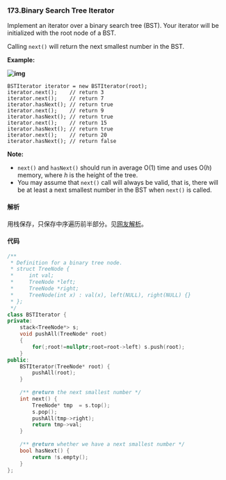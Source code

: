 ### 173.Binary Search Tree Iterator

Implement an iterator over a binary search tree (BST). Your iterator will be initialized with the root node of a BST.

Calling `next()` will return the next smallest number in the BST.

 


**Example:**

**![img](https://assets.leetcode.com/uploads/2018/12/25/bst-tree.png)**

```
BSTIterator iterator = new BSTIterator(root);
iterator.next();    // return 3
iterator.next();    // return 7
iterator.hasNext(); // return true
iterator.next();    // return 9
iterator.hasNext(); // return true
iterator.next();    // return 15
iterator.hasNext(); // return true
iterator.next();    // return 20
iterator.hasNext(); // return false

```

 

**Note:**

- `next()` and `hasNext()` should run in average O(1) time and uses O(*h*) memory, where *h* is the height of the tree.
- You may assume that `next()` call will always be valid, that is, there will be at least a next smallest number in the BST when `next()` is called.

#### 解析

用栈保存，只保存中序遍历前半部分。见[网友解析](https://leetcode.com/problems/binary-search-tree-iterator/discuss/52525/My-solutions-in-3-languages-with-Stack)。

#### 代码

```c++
/**
 * Definition for a binary tree node.
 * struct TreeNode {
 *     int val;
 *     TreeNode *left;
 *     TreeNode *right;
 *     TreeNode(int x) : val(x), left(NULL), right(NULL) {}
 * };
 */
class BSTIterator {
private:
    stack<TreeNode*> s;
    void pushAll(TreeNode* root)
    {
        for(;root!=nullptr;root=root->left) s.push(root);
    }
public:
    BSTIterator(TreeNode* root) {
        pushAll(root);
    }
    
    /** @return the next smallest number */
    int next() {
        TreeNode* tmp  = s.top();
        s.pop();
        pushAll(tmp->right);
        return tmp->val;
    }
    
    /** @return whether we have a next smallest number */
    bool hasNext() {
        return !s.empty();
    }
};
```

